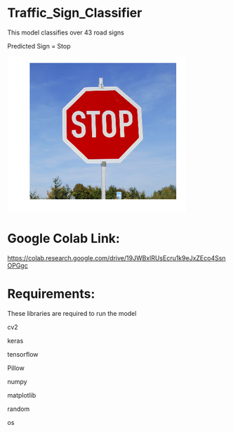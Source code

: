 # Traffic_Sign_Classifier
This model classifies over 43 road signs 

Predicted Sign = Stop

![](Test%20Images/sample%206.png)

# Google Colab Link:
https://colab.research.google.com/drive/19JWBxlRUsEcru1k9eJxZEco4SsnOPGgc

# Requirements:

These libraries are required to run the model

cv2

keras

tensorflow

Pillow

numpy

matplotlib

random

os
